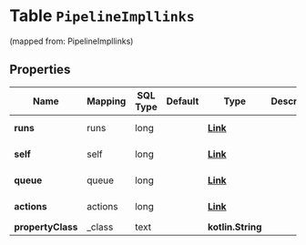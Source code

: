 
# Table `PipelineImpllinks`
(mapped from: PipelineImpllinks)

## Properties
Name | Mapping | SQL Type | Default | Type | Description | Notes
---- | ------- | -------- | ------- | ---- | ----------- | -----
**runs** | runs | long |  | [**Link**](Link.md) |  |  [optional] [foreignkey]
**self** | self | long |  | [**Link**](Link.md) |  |  [optional] [foreignkey]
**queue** | queue | long |  | [**Link**](Link.md) |  |  [optional] [foreignkey]
**actions** | actions | long |  | [**Link**](Link.md) |  |  [optional] [foreignkey]
**propertyClass** | _class | text |  | **kotlin.String** |  |  [optional]







